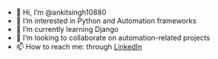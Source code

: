 - 👋 Hi, I’m @ankitsingh10880
- 👀 I’m interested in Python and Automation frameworks
- 🌱 I’m currently learning Django
- 💞️ I’m looking to collaborate on automation-related projects
- 📫 How to reach me: through <a href='https://www.linkedin.com/in/ankitsingh10880/?lipi=urn%3Ali%3Apage%3Ad_flagship3_detail_base%3Bce9PqF5ITWuuLRi1t6gbJA%3D%3D'>LinkedIn</a>

<!---
ankitsingh10880/ankitsingh10880 is a ✨ special ✨ repository because its `README.md` (this file) appears on your GitHub profile.
You can click the Preview link to take a look at your changes.
--->
